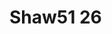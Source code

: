 <a name="material" />

# Shaw51 26
<script type="application/ld+json">
  {
    "@context": "https://schema.org/",
    "@type": "ChemicalSubstance",
    "http://purl.org/dc/terms/conformsTo":
      {
        "@type": "CreativeWork",
        "@id": "https://bioschemas.org/profiles/ChemicalSubstance/0.4-RELEASE/"
      },
    "@id": "https://egonw.github.io/nanowiki/nanowiki56.html#material",
    "name": "Shaw51 26",
    "sameAs": "http://127.0.0.1/mediawiki/index.php/Special:URIResolver/Shaw51_26"
  }
</script>

